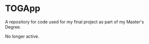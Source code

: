 # TOGApp

A repository for code used for my final project as part of my Master's Degree.

No longer active.
